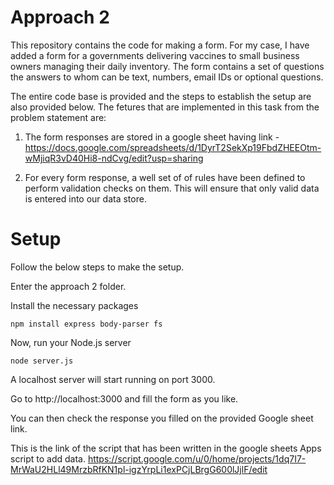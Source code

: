 # Approach 2



This repository contains the code for making a form. For my case, I have added a form for a governments delivering vaccines to small business owners managing their daily inventory.
The form contains a set of questions the answers to whom can be text, numbers, email IDs or optional questions.

The entire code base is provided and the steps to establish the setup are also provided below.
The fetures that are implemented in this task from the problem statement are:

1. The form responses are stored in a google sheet having link - https://docs.google.com/spreadsheets/d/1DyrT2SekXp19FbdZHEEOtm-wMjiqR3vD40Hi8-ndCvg/edit?usp=sharing

2. For every form response, a well set of of rules have been defined to perform validation checks on them. This will ensure that only valid data is entered into our data store.


# Setup

Follow the below steps to make the setup.

Enter the approach 2 folder.

Install the necessary packages
```
npm install express body-parser fs
```

Now, run your Node.js server
```
node server.js
```

A localhost server will start running on port 3000. 

Go to http://localhost:3000 and fill the form as you like.

You can then check the response you filled on the provided Google sheet link.

This is the link of the script that has been written in the google sheets Apps script to add data. https://script.google.com/u/0/home/projects/1dq7I7-MrWaU2HLl49MrzbRfKN1pl-igzYrpLi1exPCjLBrgG600lJjlF/edit
